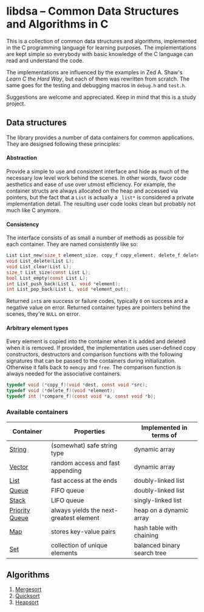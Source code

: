 # libdsa – Common Data Structures and Algorithms in C

This is a collection of common data structures and algorithms, implemented in
the C programming language for learning purposes. The implementations are kept
simple so everybody with basic knowledge of the C language can read and
understand the code.

The implementations are influenced by the examples in Zed A. Shaw's *Learn C
the Hard Way*, but each of them was rewritten from scratch. The same goes for
the testing and debugging macros in `debug.h` and `test.h`.

Suggestions are welcome and appreciated. Keep in mind that this is a study
project.


## Data structures

The library provides a number of data containers for common applications. They are designed following these principles:

#### Abstraction
Provide a simple to use and consistent interface and hide as much of the necessary low level work behind the scenes. In other words, favor code aesthetics and ease of use over utmost efficiency. For example, the container structs are always allocated on the heap and accessed via pointers, but the fact that a `List` is actually a `_list*` is considered a private implementation detail. The resulting user code looks clean but probably not much like C anymore.

#### Consistency
The interface consists of as small a number of methods as possible for each container. They are named consistently like so:
```C
List List_new(size_t element_size, copy_f copy_element, delete_f delete_element);
void List_delete(List L);
void List_clear(List L);
size_t List_size(const List L);
bool List_empty(const List L);
int List_push_back(List L, void *element);
int List_pop_back(List L, void *element_out);
```
Returned `int`s are success or failure codes, typically `0` on success and a negative value on error. Returned container types are pointers behind the scenes, they're `NULL` on error.

#### Arbitrary element types
Every element is copied into the container when it is added and deleted when it is removed. If provided, the implementation uses user-defined copy constructors, destructors and comparison functions with the following signatures that can be passed to the containers during initialization. Otherwise it falls back to `memcpy` and `free`. The comparison function is always needed for the associative containers.
```C
typedef void (*copy_f)(void *dest, const void *src);
typedef void (*delete_f)(void *element);
typedef int (*compare_f)(const void *a, const void *b);
```

### Available containers

Container | Properties | Implemented in terms of
--------- | ---------- | --------
[String](./doc/string.md) | (somewhat) safe string type | dynamic array
[Vector](./doc/vector.md) | random access and fast appending | dynamic array
[List](./doc/list.md) | fast access at the ends | doubly-linked list
[Queue](./doc/queue.md) | FIFO queue | doubly-linked list
[Stack](./doc/stack.md) | LIFO queue | singly-linked list
[Priority Queue](./doc/priority_queue.md) | always yields the next-greatest element | heap on a dynamic array
[Map](./doc/map.md) | stores key-value pairs | hash table with chaining
[Set](./doc/set.md) | collection of unique elements | balanced binary search tree

## Algorithms

1. [Mergesort](./src/mergesort.c)
2. [Quicksort](./src/quicksort.c)
3. [Heapsort](./src/heapsort.c)
